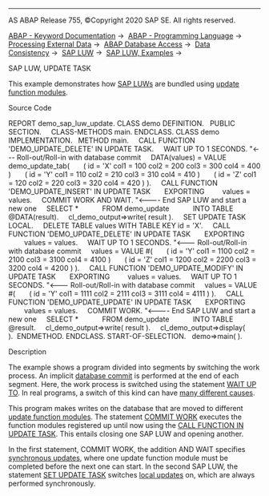  

* * *

AS ABAP Release 755, ©Copyright 2020 SAP SE. All rights reserved.

[ABAP - Keyword Documentation](https://help.sap.com/doc/abapdocu_755_index_htm/7.55/en-US/abenabap.htm) →  [ABAP - Programming Language](https://help.sap.com/doc/abapdocu_755_index_htm/7.55/en-US/abenabap_reference.htm) →  [Processing External Data](https://help.sap.com/doc/abapdocu_755_index_htm/7.55/en-US/abenabap_language_external_data.htm) →  [ABAP Database Access](https://help.sap.com/doc/abapdocu_755_index_htm/7.55/en-US/abenabap_sql.htm) →  [Data Consistency](https://help.sap.com/doc/abapdocu_755_index_htm/7.55/en-US/abentransaction.htm) →  [SAP LUW](https://help.sap.com/doc/abapdocu_755_index_htm/7.55/en-US/abensap_luw.htm) →  [SAP LUW, Examples](https://help.sap.com/doc/abapdocu_755_index_htm/7.55/en-US/abensap_luw_abexas.htm) → 

SAP LUW, UPDATE TASK

This example demonstrates how [SAP LUWs](https://help.sap.com/doc/abapdocu_755_index_htm/7.55/en-US/abensap_luw.htm) are bundled using [update function modules](https://help.sap.com/doc/abapdocu_755_index_htm/7.55/en-US/abenupdate_function_module_glosry.htm "Glossary Entry").

Source Code

REPORT demo\_sap\_luw\_update.
CLASS demo DEFINITION.
  PUBLIC SECTION.
    CLASS-METHODS main.
ENDCLASS.
CLASS demo IMPLEMENTATION.
  METHOD main.
    CALL FUNCTION 'DEMO\_UPDATE\_DELETE' IN UPDATE TASK.
    WAIT UP TO 1 SECONDS. "<--- Roll-out/Roll-in with database commit
    DATA(values) = VALUE demo\_update\_tab(
      ( id = 'X' col1 = 100 col2 = 200 col3 = 300 col4 = 400 )
      ( id = 'Y' col1 = 110 col2 = 210 col3 = 310 col4 = 410 )
      ( id = 'Z' col1 = 120 col2 = 220 col3 = 320 col4 = 420 ) ).
    CALL FUNCTION 'DEMO\_UPDATE\_INSERT' IN UPDATE TASK
      EXPORTING
        values = values.
    COMMIT WORK AND WAIT. "<---- End SAP LUW and start a new one
    SELECT \*
           FROM demo\_update
           INTO TABLE @DATA(result).
    cl\_demo\_output=>write( result ).
    SET UPDATE TASK LOCAL.
    DELETE TABLE values WITH TABLE KEY id = 'X'.
    CALL FUNCTION 'DEMO\_UPDATE\_DELETE' IN UPDATE TASK
      EXPORTING
        values = values.
    WAIT UP TO 1 SECONDS. "<--- Roll-out/Roll-in with database commit
    values = VALUE #(
      ( id = 'Y' col1 = 1100 col2 = 2100 col3 = 3100 col4 = 4100 )
      ( id = 'Z' col1 = 1200 col2 = 2200 col3 = 3200 col4 = 4200 ) ).
    CALL FUNCTION 'DEMO\_UPDATE\_MODIFY' IN UPDATE TASK
      EXPORTING
        values = values.
    WAIT UP TO 1 SECONDS. "<--- Roll-out/Roll-in with database commit
    values = VALUE #(
      ( id = 'Y' col1 = 1111 col2 = 2111 col3 = 3111 col4 = 4111 ) ).
    CALL FUNCTION 'DEMO\_UPDATE\_UPDATE' IN UPDATE TASK
      EXPORTING
        values = values.
    COMMIT WORK. "<---- End SAP LUW and start a new one
    SELECT \*
           FROM demo\_update
           INTO TABLE @result.
    cl\_demo\_output=>write( result ).
    cl\_demo\_output=>display( ).  ENDMETHOD.
ENDCLASS.
START-OF-SELECTION.
  demo=>main( ).

Description

The example shows a program divided into segments by switching the work process. An implicit [database commit](https://help.sap.com/doc/abapdocu_755_index_htm/7.55/en-US/abendatabase_commit_glosry.htm "Glossary Entry") is performed at the end of each segment. Here, the work process is switched using the statement [WAIT UP TO](https://help.sap.com/doc/abapdocu_755_index_htm/7.55/en-US/abapwait_up_to.htm). In real programs, a switch of this kind can have [many different causes](https://help.sap.com/doc/abapdocu_755_index_htm/7.55/en-US/abendb_commit.htm).

This program makes writes on the database that are moved to different [update function modules](https://help.sap.com/doc/abapdocu_755_index_htm/7.55/en-US/abenupdate_function_module_glosry.htm "Glossary Entry"). The statement [COMMIT WORK](https://help.sap.com/doc/abapdocu_755_index_htm/7.55/en-US/abapcommit.htm) executes the function modules registered up until now using the [CALL FUNCTION IN UPDATE TASK](https://help.sap.com/doc/abapdocu_755_index_htm/7.55/en-US/abapcall_function_update.htm). This entails closing one SAP LUW and opening another.

In the first statement, COMMIT WORK, the addition AND WAIT specifies [synchronous updates](https://help.sap.com/doc/abapdocu_755_index_htm/7.55/en-US/abensynchronous_update_glosry.htm "Glossary Entry"), where one update function module must be completed before the next one can start. In the second SAP LUW, the statement [SET UPDATE TASK](https://help.sap.com/doc/abapdocu_755_index_htm/7.55/en-US/abapset_update_task_shortref.htm) switches [local updates](https://help.sap.com/doc/abapdocu_755_index_htm/7.55/en-US/abenlocal_update_glosry.htm "Glossary Entry") on, which are always performed synchronously.